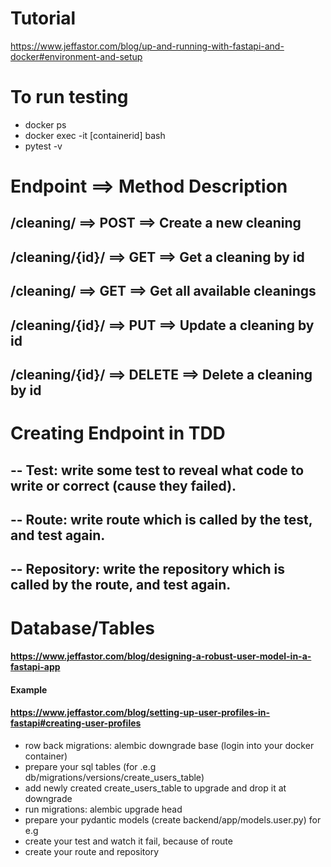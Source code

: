 # Tutorial
https://www.jeffastor.com/blog/up-and-running-with-fastapi-and-docker#environment-and-setup


# To run testing
- docker ps
- docker exec -it [containerid] bash
- pytest -v


# Endpoint ==> Method	Description
## /cleaning/ ==> POST ==> Create a new cleaning
## /cleaning/{id}/ ==>	GET ==>	Get a cleaning by id
## /cleaning/ ==> GET ==> Get all available cleanings
## /cleaning/{id}/ ==>	PUT ==>	Update a cleaning by id
## /cleaning/{id}/ ==>  DELETE ==>	Delete a cleaning by id

# Creating Endpoint in TDD
## -- Test:         write some test to reveal what code to write or correct (cause they failed).
## -- Route:        write route which is called by the test, and test again.
## -- Repository:   write the repository which is called by the route, and test again.

# Database/Tables
#### https://www.jeffastor.com/blog/designing-a-robust-user-model-in-a-fastapi-app
#### Example
#### https://www.jeffastor.com/blog/setting-up-user-profiles-in-fastapi#creating-user-profiles
- row back migrations: alembic downgrade base (login into your docker container)
- prepare your sql tables (for .e.g db/migrations/versions/create_users_table)
- add newly created create_users_table to upgrade and drop it at downgrade
- run migrations: alembic upgrade head
- prepare your pydantic models (create backend/app/models.user.py) for e.g
- create your test and watch it fail, because of route
- create your route and repository